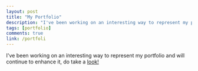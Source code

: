 ```yaml
---
layout: post
title: "My Portfolio"
description: "I've been working on an interesting way to represent my portfolio and will continue to enhance it, do take a look!"
tags: [portfolio]
comments: true
link: /portfoli
---
```


I've been working on an interesting way to represent my portfolio and will continue to enhance it, do take a <a href="/portfoli">look!</a>